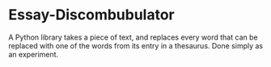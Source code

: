 # Essay-Discombubulator
A Python library takes a piece of text, and replaces every word that can be replaced with one of the words from its entry in a thesaurus. Done simply as an experiment. 
